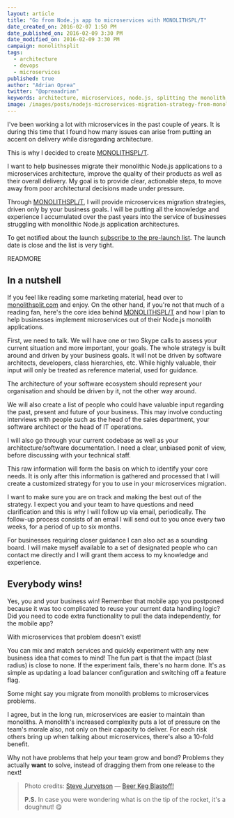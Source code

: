 ```yaml
---
layout: article
title: "Go from Node.js app to microservices with MONOLITHSPL/T"
date_created_on: 2016-02-07 1:50 PM
date_published_on: 2016-02-09 3:30 PM
date_modified_on: 2016-02-09 3:30 PM
campaign: monolithsplit
tags:
  - architecture
  - devops
  - microservices
published: true
author: "Adrian Oprea"
twitter: "@opreaadrian"
keywords: architecture, microservices, node.js, splitting the monolith, monolith, microservices architecture, devops, monolithic architecture
image: /images/posts/nodejs-microservices-migration-strategy-from-monolithsplit/post.jpg
---
```


I've been working a lot with microservices in the past couple of years. It is during this time that I found how many issues can arise from putting an accent on delivery while disregarding architecture.

This is why I decided to create [MONOLITHSPL/T](https://monolithsplit.com). 

I want to help businesses migrate their monolithic Node.js applications to a microservices architecture, improve the quality of their products as well as their overall delivery. My goal is to provide clear, actionable steps, to move away from poor architectural decisions made under pressure.

Through [MONOLITHSPL/T](https://monolithsplit.com), I will provide microservices migration strategies, driven only by your business goals. 
I will be putting all the knowledge and experience I accumulated over the past years into the service of businesses struggling with monolithic Node.js application architectures.

To get notified about the launch [subscribe to the pre-launch list](https://monolithsplit.com). The launch date is close and the list is very tight.

READMORE

## In a nutshell

If you feel like reading some marketing material, head over to [monolithsplit.com](https://monolithsplit.com) and enjoy.
On the other hand, if you're not that much of a reading fan, here's the core idea behind [MONOLITHSPL/T](https://monolithsplit.com) and how I plan to help businesses implement microservices out of their Node.js monolith applications.

First, we need to talk. We will have one or two Skype calls to assess your current situation and more important, your goals. The whole strategy is built around and driven by your business goals. It will not be driven by software architects, developers, class hierarchies, etc. While highly valuable, their input will only be treated as reference material, used for guidance. 

The architecture of your software ecosystem should represent your organisation and should be driven by it, not the other way around. 

We will also create a list of people who could have valuable input regarding the past, present and future of your business. This may involve conducting interviews with people such as the head of the sales department, your software architect or the head of IT operations. 

I will also go through your current codebase as well as your architecture/software documentation. I need a clear, unbiased ponit of view, before discussing with your technical staff.

This raw information will form the basis on which to identify your core needs. It is only after this information is gathered and processed that I will create a customized strategy for you to use in your microservices migration. 

I want to make sure you are on track and making the best out of the strategy. I expect you and your team to have questions and need clarification and this is why I will follow up via email, periodically. The follow-up process consists of an email I will send out to you once every two weeks, for a period of up to six months.

For businesses requiring closer guidance I can also act as a sounding board. I will make myself available to a set of designated people who can contact me directly and I will grant them access to my knowledge and experience.

## Everybody wins!

Yes, you and your business win! Remember that mobile app you postponed because it was too complicated to reuse your current data handling logic? 
Did you need to code extra functionality to pull the data independently, for the mobile app? 

With microservices that problem doesn't exist!

You can mix and match services and quickly experiment with any new business idea that comes to mind! The fun part is that the impact (blast radius) is close to none. 
If the experiment fails, there's no harm done. It's as simple as updating a load balancer configuration and switching off a feature flag.

Some might say you migrate from monolith problems to microservices problems. 

I agree, but in the long run, microservices are easier to maintain than monoliths. A monolith's increased complexity puts a lot of pressure on the team's morale also, not only on their capacity to deliver. For each risk others bring up when talking about microservices, there's also a 10-fold benefit.

Why not have problems that help your team grow and bond? Problems they actually **want** to solve, instead of dragging them from one release to the next!

> Photo credits:
> [Steve Jurvetson](https://www.flickr.com/photos/jurvetson/) &mdash; [Beer Keg Blastoff!](https://flic.kr/p/5qyk9M)
>
> **P.S.** In case you were wondering what is on the tip of the rocket, it's a doughnut! 😋
